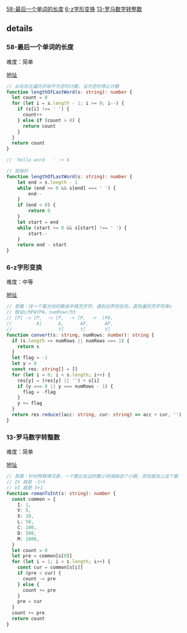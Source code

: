 [58-最后一个单词的长度](#58-最后一个单词的长度)
[6-z字形变换](#6-z字形变换)
[13-罗马数字转整数](#13-罗马数字转整数)

## details

### 58-最后一个单词的长度

难度：简单

[地址](https://leetcode.cn/problems/length-of-last-word/)

```ts
// 从右向左遍历开始不为空时计数，当为空时停止计数
function lengthOfLastWord(s: string): number {
  let count = 0
  for (let i = s.length - 1; i >= 0; i--) {
    if (s[i] !== ' ') {
      count++
    } else if (count > 0) {
      return count
    }
  }
  return count
}

// 'hello word   ' -> 4

// 双指针
function lengthOfLastWord(s: string): number {
    let end = s.length - 1
    while (end >= 0 && s[end] === ' ') {
        end--
    }
    if (end < 0) {
        return 0
    }
    let start = end
    while (start >= 0 && s[start] !== ' ') {
        start--
    }
    return end - start
}
```

### 6-z字形变换

难度：中等

[地址](https://leetcode.cn/problems/zigzag-conversion/)

```ts
// 思路：往一个属方向的数组中填充字符，遇到边界则反向，直到遍历完字符串s
// 假设s为PAYPA，numRows为3
// [P] -> [P,  -> [P,  -> [P,  ->  [PA,
//         A]      A,      AP,      AP,
//                 Y]      Y]       Y]
function convert(s: string, numRows: number): string {
  if (s.length <= numRows || numRows === 1) {
    return s
  }
  let flag = -1
  let y = 0
  const res: string[] = []
  for (let i = 0; i < s.length; i++) {
    res[y] = (res[y] || '') + s[i]
    if (y === 0 || y === numRows - 1) {
      flag = -flag
    }
    y += flag
  }
  return res.reduce((acc: string, cur: string) => acc + cur, '')
}
```

### 13-罗马数字转整数

难度：简单

[地址](https://leetcode.cn/problems/roman-to-integer/)

```ts
// 思路：针对特殊情况是，一个数比右边的数小则减掉这个小数，否则是加上这个数
// IV 就是 -1+5
// VI 就是 5+1
function romanToInt(s: string): number {
  const common = {
    I: 1,
    V: 5,
    X: 10,
    L: 50,
    C: 100,
    D: 500,
    M: 1000,
  }
  let count = 0
  let pre = common[s[0]]
  for (let i = 1; i < s.length; i++) {
    const cur = common[s[i]]
    if (pre < cur) {
      count -= pre
    } else {
      count += pre
    }
    pre = cur
  }
  count += pre
  return count
}
```